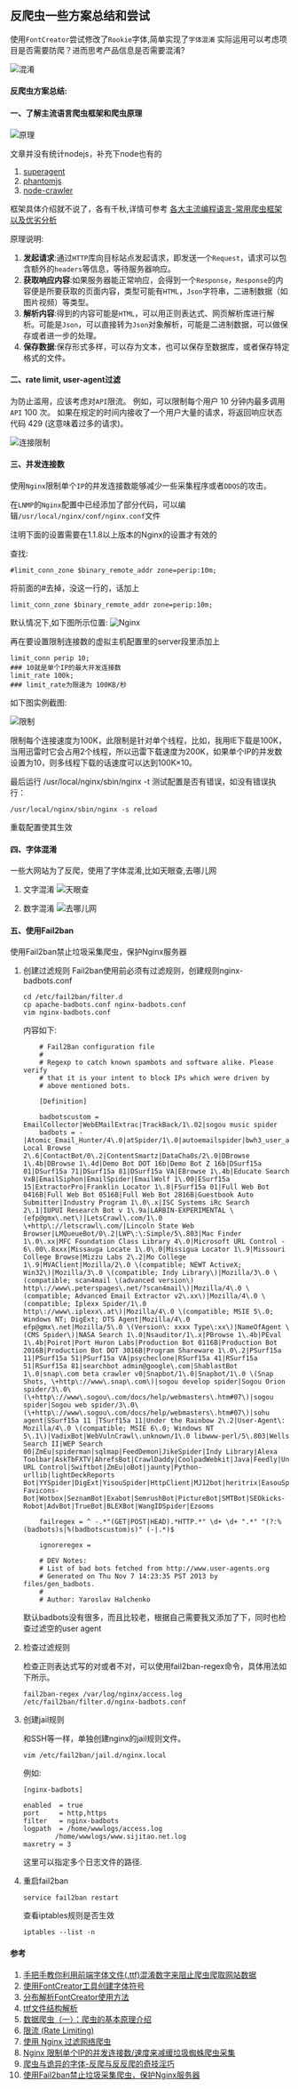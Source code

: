 ## 反爬虫一些方案总结和尝试
使用`FontCreator`尝试修改了`Rookie`字体,简单实现了`字体混淆`
实际运用可以考虑项目是否需要防爬？进而思考产品信息是否需要混淆?

![混淆](/images/linux/反爬虫一些方案总结和尝试/hunxiao.png)

#### 反爬虫方案总结:

#### 一、了解主流语言爬虫框架和爬虫原理

![原理](/images/linux/反爬虫一些方案总结和尝试/yuanli.jpg)

文章并没有统计nodejs，补充下node也有的

1. [superagent](https://github.com/visionmedia/superagent)
1. [phantomjs](http://phantomjs.org/)
1. [node-crawler](https://github.com/bda-research/node-crawler)

框架具体介绍就不说了，各有千秋,详情可参考
[各大主流编程语言-常用爬虫框架以及优劣分析](https://blog.csdn.net/gongbing798930123/article/details/79028549)

原理说明:
1. **发起请求**:通过`HTTP`库向目标站点发起请求，即发送一个`Request`，请求可以包含额外的`headers`等信息，等待服务器响应。
1. **获取响应内容**:如果服务器能正常响应，会得到一个`Response`，`Response`的内容便是所要获取的页面内容，类型可能有`HTML`，`Json`字符串，二进制数据（如图片视频）等类型。
1. **解析内容**:得到的内容可能是`HTML`，可以用正则表达式、网页解析库进行解析。可能是`Json`，可以直接转为`Json`对象解析，可能是二进制数据，可以做保存或者进一步的处理。
1. **保存数据**:保存形式多样，可以存为文本，也可以保存至数据库，或者保存特定格式的文件。

#### 二、rate limit, user-agent过滤

为防止滥用，应该考虑对`API`限流。 例如，可以限制每个用户 10 分钟内最多调用`API` 100 次。 如果在规定的时间内接收了一个用户大量的请求，将返回响应状态代码 429 (这意味着过多的请求)。

![连接限制](/images/linux/反爬虫一些方案总结和尝试/rateLimit.png)

#### 三、并发连接数

使用`Nginx`限制单个`IP`的并发连接数能够减少一些采集程序或者`DDOS`的攻击。

在`LNMP`的`Nginx`配置中已经添加了部分代码，可以编辑`/usr/local/nginx/conf/nginx.conf`文件

注明下面的设置需要在1.1.8以上版本的Nginx的设置才有效的

查找: 

```
#limit_conn_zone $binary_remote_addr zone=perip:10m;
```

将前面的#去掉，没这一行的，话加上

```
limit_conn_zone $binary_remote_addr zone=perip:10m;
```

默认情况下,如下图所示位置:
![Nginx](/images/linux/反爬虫一些方案总结和尝试/nginx.png)

再在要设置限制连接数的虚拟主机配置里的server段里添加上

```
limit_conn perip 10;
### 10就是单个IP的最大并发连接数
limit_rate 100k;
### limit_rate为限速为 100KB/秒
```

如下图实例截图:

![限制](/images/linux/反爬虫一些方案总结和尝试/ipLimit.png)

限制每个连接速度为100K，此限制是针对单个线程，比如，我用IE下载是100K，当用迅雷时它会占用2个线程，所以迅雷下载速度为200K，如果单个IP的并发数设置为10，则多线程下载的话速度可以达到100K×10。

最后运行 /usr/local/nginx/sbin/nginx -t 测试配置是否有错误，如没有错误执行：

```
/usr/local/nginx/sbin/nginx -s reload
```

重载配置使其生效

#### 四、字体混淆

一些大网站为了反爬，使用了字体混淆,比如天眼查,去哪儿网

1. 文字混淆
![天眼查](/images/linux/反爬虫一些方案总结和尝试/tianYanCha.png)

1. 数字混淆
![去哪儿网](/images/linux/反爬虫一些方案总结和尝试/qunaer.jpg)

#### 五、使用Fail2ban
使用Fail2ban禁止垃圾采集爬虫，保护Nginx服务器

1. 创建过滤规则
    Fail2ban使用前必须有过滤规则，创建规则nginx-badbots.conf

    ```
    cd /etc/fail2ban/filter.d
    cp apache-badbots.conf nginx-badbots.conf
    vim nginx-badbots.conf
    ```

    内容如下:

    ```
        # Fail2Ban configuration file
        #
        # Regexp to catch known spambots and software alike. Please verify
        # that it is your intent to block IPs which were driven by
        # above mentioned bots.

        [Definition]

        badbotscustom = EmailCollector|WebEMailExtrac|TrackBack/1\.02|sogou music spider
        badbots = -|Atomic_Email_Hunter/4\.0|atSpider/1\.0|autoemailspider|bwh3_user_agent|China Local Browse 2\.6|ContactBot/0\.2|ContentSmartz|DataCha0s/2\.0|DBrowse 1\.4b|DBrowse 1\.4d|Demo Bot DOT 16b|Demo Bot Z 16b|DSurf15a 01|DSurf15a 71|DSurf15a 81|DSurf15a VA|EBrowse 1\.4b|Educate Search VxB|EmailSiphon|EmailSpider|EmailWolf 1\.00|ESurf15a 15|ExtractorPro|Franklin Locator 1\.8|FSurf15a 01|Full Web Bot 0416B|Full Web Bot 0516B|Full Web Bot 2816B|Guestbook Auto Submitter|Industry Program 1\.0\.x|ISC Systems iRc Search 2\.1|IUPUI Research Bot v 1\.9a|LARBIN-EXPERIMENTAL \(efp@gmx\.net\)|LetsCrawl\.com/1\.0 \+http\://letscrawl\.com/|Lincoln State Web Browser|LMQueueBot/0\.2|LWP\:\:Simple/5\.803|Mac Finder 1\.0\.xx|MFC Foundation Class Library 4\.0|Microsoft URL Control - 6\.00\.8xxx|Missauga Locate 1\.0\.0|Missigua Locator 1\.9|Missouri College Browse|Mizzu Labs 2\.2|Mo College 1\.9|MVAClient|Mozilla/2\.0 \(compatible; NEWT ActiveX; Win32\)|Mozilla/3\.0 \(compatible; Indy Library\)|Mozilla/3\.0 \(compatible; scan4mail \(advanced version\) http\://www\.peterspages\.net/?scan4mail\)|Mozilla/4\.0 \(compatible; Advanced Email Extractor v2\.xx\)|Mozilla/4\.0 \(compatible; Iplexx Spider/1\.0 http\://www\.iplexx\.at\)|Mozilla/4\.0 \(compatible; MSIE 5\.0; Windows NT; DigExt; DTS Agent|Mozilla/4\.0 efp@gmx\.net|Mozilla/5\.0 \(Version\: xxxx Type\:xx\)|NameOfAgent \(CMS Spider\)|NASA Search 1\.0|Nsauditor/1\.x|PBrowse 1\.4b|PEval 1\.4b|Poirot|Port Huron Labs|Production Bot 0116B|Production Bot 2016B|Production Bot DOT 3016B|Program Shareware 1\.0\.2|PSurf15a 11|PSurf15a 51|PSurf15a VA|psycheclone|RSurf15a 41|RSurf15a 51|RSurf15a 81|searchbot admin@google\.com|ShablastBot 1\.0|snap\.com beta crawler v0|Snapbot/1\.0|Snapbot/1\.0 \(Snap Shots, \+http\://www\.snap\.com\)|sogou develop spider|Sogou Orion spider/3\.0\(\+http\://www\.sogou\.com/docs/help/webmasters\.htm#07\)|sogou spider|Sogou web spider/3\.0\(\+http\://www\.sogou\.com/docs/help/webmasters\.htm#07\)|sohu agent|SSurf15a 11 |TSurf15a 11|Under the Rainbow 2\.2|User-Agent\: Mozilla/4\.0 \(compatible; MSIE 6\.0; Windows NT 5\.1\)|VadixBot|WebVulnCrawl\.unknown/1\.0 libwww-perl/5\.803|Wells Search II|WEP Search 00|ZmEu|spiderman|sqlmap|FeedDemon|JikeSpider|Indy Library|Alexa Toolbar|AskTbFXTV|AhrefsBot|CrawlDaddy|CoolpadWebkit|Java|Feedly|UniversalFeedParser|ApacheBench|Microsoft URL Control|Swiftbot|ZmEu|oBot|jaunty|Python-urllib|lightDeckReports Bot|YYSpider|DigExt|YisouSpider|HttpClient|MJ12bot|heritrix|EasouSpider|LinkpadBot|YandexBot|RU_Bot|200PleaseBot|DuckDuckGo-Favicons-Bot|Wotbox|SeznamBot|Exabot|SemrushBot|PictureBot|SMTBot|SEOkicks-Robot|AdvBot|TrueBot|BLEXBot|WangIDSpider|Ezooms

        failregex = ^ -.*"(GET|POST|HEAD).*HTTP.*" \d+ \d+ ".*" "(?:%(badbots)s|%(badbotscustom)s)" (-|.*)$

        ignoreregex =

        # DEV Notes:
        # List of bad bots fetched from http://www.user-agents.org
        # Generated on Thu Nov 7 14:23:35 PST 2013 by files/gen_badbots.
        #
        # Author: Yaroslav Halchenko
    ```

    默认badbots没有很多，而且比较老，根据自己需要我又添加了下，同时也检查过滤空的user agent

1. 检查过滤规则

    检查正则表达式写的对或者不对，可以使用fail2ban-regex命令，具体用法如下所示。

    ```
    fail2ban-regex /var/log/nginx/access.log /etc/fail2ban/filter.d/nginx-badbots.conf
    ```

1. 创建jail规则

    和SSH等一样，单独创建nginx的jail规则文件。

    ```
    vim /etc/fail2ban/jail.d/nginx.local
    ```

    例如:

    ```
    [nginx-badbots]

    enabled  = true
    port     = http,https
    filter   = nginx-badbots
    logpath  = /home/wwwlogs/access.log
            /home/wwwlogs/www.sijitao.net.log
    maxretry = 3
    ```

    这里可以指定多个日志文件的路径.

1. 重启fail2ban

    ```
    service fail2ban restart
    ```

    查看iptables规则是否生效

    ```
    iptables --list -n
    ```


#### 参考
1. [手把手教你利用前端字体文件(.ttf)混淆数字来阻止爬虫爬取网站数据](https://blog.csdn.net/qq_37540004/article/details/78864713)
1. [使用FontCreator工具创建字体符号](https://blog.csdn.net/nj198624/article/details/8160460)
1. [分布解析FontCreator使用方法](http://jc.zhaozi.cn/FontCreator/20141025/8632.html)
1. [ttf文件结构解析](https://www.cnblogs.com/sjhrun2001/archive/2010/01/19/1651274.html)
1. [数据爬虫（一）：爬虫的基本原理介绍](https://blog.csdn.net/byweiker/article/details/79234854)
1. [限流 (Rate Limiting)](https://www.yiichina.com/doc/guide/2.0/rest-rate-limiting)
1. [使用 Nginx 过滤网络爬虫](https://blog.csdn.net/gt9000/article/details/79113348)
1. [Nginx 限制单个IP的并发连接数/速度来减缓垃圾蜘蛛爬虫采集](https://www.imydl.tech/lnmp/229.html)
1. [爬虫与诡异的字体-反爬与反反爬的奇技淫巧](https://zhuanlan.zhihu.com/p/28183190)
1. [使用Fail2ban禁止垃圾采集爬虫，保护Nginx服务器](https://www.imydl.tech/lnmp/149.html)
